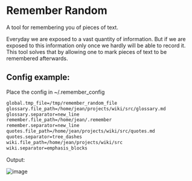 # Remember Random

A tool for remembering you of pieces of text.

Everyday we are exposed to a vast quantity of information. But if we are exposed
to this information only once we hardly will be able to record it. This tool
solves that by allowing one to mark pieces of text to be remembered afterwards.

## Config example:

Place the config in ~/.remember_config
```sh
global.tmp_file=/tmp/remember_random_file
glossary.file_path=/home/jean/projects/wiki/src/glossary.md
glossary.separator=new_line
remember.file_path=/home/jean/.remember
remember.separator=new_line
quotes.file_path=/home/jean/projects/wiki/src/quotes.md
quotes.separator=tree_dashes
wiki.file_path=/home/jean/projects/wiki/src
wiki.separator=emphasis_blocks
```

Output:

![image](https://i.imgur.com/3GfB6pB.png)
